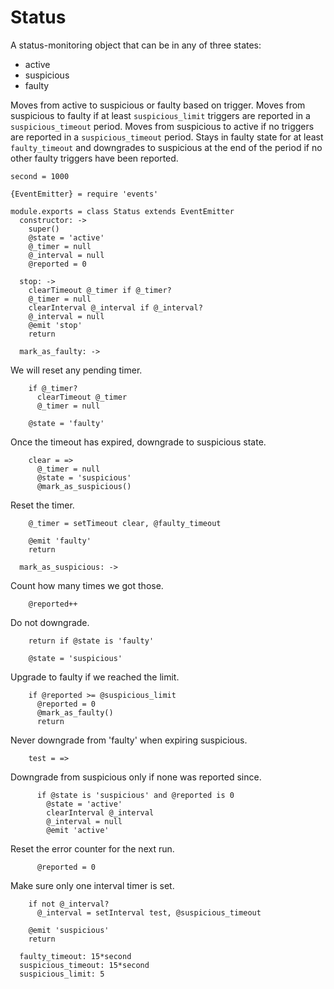 Status
======

A status-monitoring object that can be in any of three states:
- active
- suspicious
- faulty

Moves from active to suspicious or faulty based on trigger.
Moves from suspicious to faulty if at least `suspicious_limit` triggers are reported in a `suspicious_timeout` period.
Moves from suspicious to active if no triggers are reported in a `suspicious_timeout` period.
Stays in faulty state for at least `faulty_timeout` and downgrades to suspicious at the end of the period if no other faulty triggers have been reported.

    second = 1000

    {EventEmitter} = require 'events'

    module.exports = class Status extends EventEmitter
      constructor: ->
        super()
        @state = 'active'
        @_timer = null
        @_interval = null
        @reported = 0

      stop: ->
        clearTimeout @_timer if @_timer?
        @_timer = null
        clearInterval @_interval if @_interval?
        @_interval = null
        @emit 'stop'
        return

      mark_as_faulty: ->

We will reset any pending timer.

        if @_timer?
          clearTimeout @_timer
          @_timer = null

        @state = 'faulty'

Once the timeout has expired, downgrade to suspicious state.

        clear = =>
          @_timer = null
          @state = 'suspicious'
          @mark_as_suspicious()

Reset the timer.

        @_timer = setTimeout clear, @faulty_timeout

        @emit 'faulty'
        return

      mark_as_suspicious: ->

Count how many times we got those.

        @reported++

Do not downgrade.

        return if @state is 'faulty'

        @state = 'suspicious'

Upgrade to faulty if we reached the limit.

        if @reported >= @suspicious_limit
          @reported = 0
          @mark_as_faulty()
          return

Never downgrade from 'faulty' when expiring suspicious.

        test = =>

Downgrade from suspicious only if none was reported since.

          if @state is 'suspicious' and @reported is 0
            @state = 'active'
            clearInterval @_interval
            @_interval = null
            @emit 'active'

Reset the error counter for the next run.

          @reported = 0

Make sure only one interval timer is set.

        if not @_interval?
          @_interval = setInterval test, @suspicious_timeout

        @emit 'suspicious'
        return

      faulty_timeout: 15*second
      suspicious_timeout: 15*second
      suspicious_limit: 5

